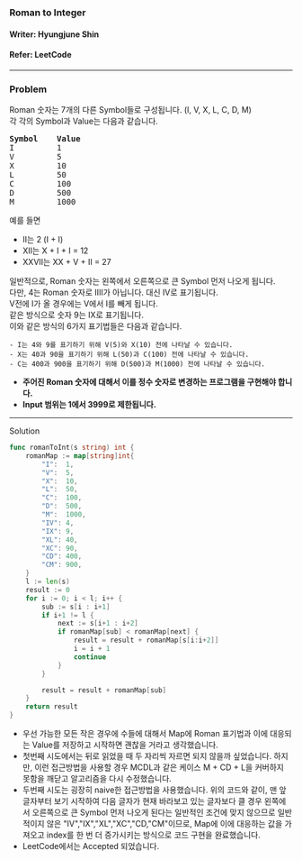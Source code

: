### Roman to Integer
#### Writer: Hyungjune Shin
#### Refer: LeetCode
* * *
### Problem
Roman 숫자는 7개의 다른 Symbol들로 구성됩니다. (I, V, X, L, C, D, M)   
각 각의 Symbol과 Value는 다음과 같습니다.    
<pre>
<b>Symbol    Value</b>
I         1
V         5
X         10
L         50
C         100
D         500
M         1000
</pre>

예를 들면
- II는 2 (I + I)
- XII는 X + I + I = 12
- XXVII는 XX + V + II = 27

일반적으로, Roman 숫자는 왼쪽에서 오른쪽으로 큰 Symbol 먼저 나오게 됩니다.   
다만, 4는 Roman 숫자로 IIII가 아닙니다. 대신 IV로 표기됩니다.   
V전에 I가 올 경우에는 V에서 I를 빼게 됩니다.   
같은 방식으로 숫자 9는 IX로 표기됩니다.   
이와 같은 방식의 6가지 표기법들은 다음과 같습니다.   
```
- I는 4와 9를 표기하기 위해 V(5)와 X(10) 전에 나타날 수 있습니다.
- X는 40과 90을 표기하기 위해 L(50)과 C(100) 전에 나타날 수 있습니다.
- C는 400과 900을 표기하기 위해 D(500)과 M(1000) 전에 나타날 수 있습니다.
```
- <b>주어진 Roman 숫자에 대해서 이를 정수 숫자로 변경하는 프로그램을 구현해야 합니다. </b>   
- <b>Input 범위는 1에서 3999로 제한됩니다.</b>
* * *
Solution
```go
func romanToInt(s string) int {
	romanMap := map[string]int{
		"I":  1,
		"V":  5,
		"X":  10,
		"L":  50,
		"C":  100,
		"D":  500,
		"M":  1000,
		"IV": 4,
		"IX": 9,
		"XL": 40,
		"XC": 90,
		"CD": 400,
		"CM": 900,
	}
	l := len(s)
	result := 0
	for i := 0; i < l; i++ {
		sub := s[i : i+1]
		if i+1 != l {
			next := s[i+1 : i+2]
			if romanMap[sub] < romanMap[next] {
				result = result + romanMap[s[i:i+2]]
				i = i + 1
				continue
			}
		}

		result = result + romanMap[sub]
	}
	return result
}
```
- 우선 가능한 모든 작은 경우에 수들에 대해서 Map에 Roman 표기법과 이에 대응되는 Value를 저장하고 시작하면 괜찮을 거라고 생각했습니다.
- 첫번째 시도에서는 뒤로 읽었을 때 두 자리씩 자르면 되지 않을까 싶었습니다. 하지만, 이런 접근방법을 사용할 경우 MCDL과 같은 케이스 M + CD + L을 커버하지 못함을 깨닫고 알고리즘을 다시 수정했습니다.
- 두번째 시도는 굉장히 naive한 접근방법을 사용했습니다. 위의 코드와 같이, 맨 앞글자부터 보기 시작하여 다음 글자가 현재 바라보고 있는 글자보다 클 경우 왼쪽에서 오른쪽으로 큰 Symbol 먼저 나오게 된다는 일반적인 조건에 맞지 않으므로 일반적이지 않은 "IV","IX","XL","XC","CD,"CM"이므로, Map에 이에 대응하는 값을 가져오고 index를 한 번 더 증가시키는 방식으로 코드 구현을 완료했습니다.
- LeetCode에서는 Accepted 되었습니다.
